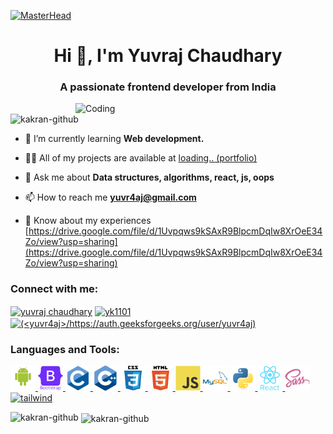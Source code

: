 <!--### Hi there 👋-->

<!--
**kakran-github/kakran-github** is a ✨ _special_ ✨ repository because its `README.md` (this file) appears on your GitHub profile.

Here are some ideas to get you started:

- 🔭 I’m currently working on ...
- 🌱 I’m currently learning ...
- 👯 I’m looking to collaborate on ...
- 🤔 I’m looking for help with ...
- 💬 Ask me about ...
- 📫 How to reach me: ...
- 😄 Pronouns: ...
- ⚡ Fun fact: ...
-->
[![MasterHead](https://camo.githubusercontent.com/84dd57d843b72ab017cc3345b7ad89c3c42a4a3cb8e13595dc4184affd21ca64/68747470733a2f2f626c6f672e6269742e61692f77702d636f6e74656e742f75706c6f6164732f323031382f30392f486f772d746f2d456d6265642d4769744875622d47697374732d696e2d596f75722d446f63756d656e74732d426c6f672d42616e6e65722e706e67)](https://kakran-github.io)

<h1 align="center">Hi 👋, I'm Yuvraj Chaudhary</h1>
<h3 align="center">A passionate frontend developer from India</h3>
<img align="right" alt="Coding" width="400" src="https://media.licdn.com/dms/image/D5612AQF0td1eeX2hOQ/article-cover_image-shrink_720_1280/0/1668116755349?e=1712188800&v=beta&t=ijpHcoTcPAx9qr7N9wZmZi_d9jiiPQ_o6R8wNaSQSxg">


<p align="left"> <img src="https://komarev.com/ghpvc/?username=kakran-github&label=Profile%20views&color=0e75b6&style=flat" alt="kakran-github" /> </p>


- 🌱 I’m currently learning **Web development.**

- 👨‍💻 All of my projects are available at [loading.. (portfolio)](loading.. (portfolio))

- 💬 Ask me about **Data structures, algorithms, react, js, oops**

- 📫 How to reach me **yuvr4aj@gmail.com**

- 📄 Know about my experiences [https://drive.google.com/file/d/1Uvpqws9kSAxR9BlpcmDqIw8XrOeE34Zo/view?usp=sharing](https://drive.google.com/file/d/1Uvpqws9kSAxR9BlpcmDqIw8XrOeE34Zo/view?usp=sharing)

<h3 align="left">Connect with me:</h3>
<p align="left">
<a href="https://linkedin.com/in/yuvraj chaudhary" target="blank"><img align="center" src="https://raw.githubusercontent.com/rahuldkjain/github-profile-readme-generator/master/src/images/icons/Social/linked-in-alt.svg" alt="yuvraj chaudhary" height="30" width="40" /></a>
<a href="https://www.leetcode.com/yk1101" target="blank"><img align="center" src="https://raw.githubusercontent.com/rahuldkjain/github-profile-readme-generator/master/src/images/icons/Social/leet-code.svg" alt="yk1101" height="30" width="40" /></a>
<a href="https://auth.geeksforgeeks.org/user/(<yuvr4aj>/https://auth.geeksforgeeks.org/user/yuvr4aj)" target="blank"><img align="center" src="https://raw.githubusercontent.com/rahuldkjain/github-profile-readme-generator/master/src/images/icons/Social/geeks-for-geeks.svg" alt="(<yuvr4aj>/https://auth.geeksforgeeks.org/user/yuvr4aj)" height="30" width="40" /></a>
</p>

<h3 align="left">Languages and Tools:</h3>
<p align="left"> <a href="https://developer.android.com" target="_blank" rel="noreferrer"> <img src="https://raw.githubusercontent.com/devicons/devicon/master/icons/android/android-original-wordmark.svg" alt="android" width="40" height="40"/> </a> <a href="https://getbootstrap.com" target="_blank" rel="noreferrer"> <img src="https://raw.githubusercontent.com/devicons/devicon/master/icons/bootstrap/bootstrap-plain-wordmark.svg" alt="bootstrap" width="40" height="40"/> </a> <a href="https://www.cprogramming.com/" target="_blank" rel="noreferrer"> <img src="https://raw.githubusercontent.com/devicons/devicon/master/icons/c/c-original.svg" alt="c" width="40" height="40"/> </a> <a href="https://www.w3schools.com/cpp/" target="_blank" rel="noreferrer"> <img src="https://raw.githubusercontent.com/devicons/devicon/master/icons/cplusplus/cplusplus-original.svg" alt="cplusplus" width="40" height="40"/> </a> <a href="https://www.w3schools.com/css/" target="_blank" rel="noreferrer"> <img src="https://raw.githubusercontent.com/devicons/devicon/master/icons/css3/css3-original-wordmark.svg" alt="css3" width="40" height="40"/> </a> <a href="https://www.w3.org/html/" target="_blank" rel="noreferrer"> <img src="https://raw.githubusercontent.com/devicons/devicon/master/icons/html5/html5-original-wordmark.svg" alt="html5" width="40" height="40"/> </a> <a href="https://developer.mozilla.org/en-US/docs/Web/JavaScript" target="_blank" rel="noreferrer"> <img src="https://raw.githubusercontent.com/devicons/devicon/master/icons/javascript/javascript-original.svg" alt="javascript" width="40" height="40"/> </a> <a href="https://www.mysql.com/" target="_blank" rel="noreferrer"> <img src="https://raw.githubusercontent.com/devicons/devicon/master/icons/mysql/mysql-original-wordmark.svg" alt="mysql" width="40" height="40"/> </a> <a href="https://www.python.org" target="_blank" rel="noreferrer"> <img src="https://raw.githubusercontent.com/devicons/devicon/master/icons/python/python-original.svg" alt="python" width="40" height="40"/> </a> <a href="https://reactjs.org/" target="_blank" rel="noreferrer"> <img src="https://raw.githubusercontent.com/devicons/devicon/master/icons/react/react-original-wordmark.svg" alt="react" width="40" height="40"/> </a> <a href="https://sass-lang.com" target="_blank" rel="noreferrer"> <img src="https://raw.githubusercontent.com/devicons/devicon/master/icons/sass/sass-original.svg" alt="sass" width="40" height="40"/> </a> <a href="https://tailwindcss.com/" target="_blank" rel="noreferrer"> <img src="https://www.vectorlogo.zone/logos/tailwindcss/tailwindcss-icon.svg" alt="tailwind" width="40" height="40"/> </a> </p>

<p><img align="left" src="https://github-readme-stats.vercel.app/api/top-langs?username=kakran-github&show_icons=true&locale=en&layout=compact" alt="kakran-github" /></p>

<p>&nbsp;<img align="center" src="https://github-readme-stats.vercel.app/api?username=kakran-github&show_icons=true&locale=en" alt="kakran-github" /></p>

